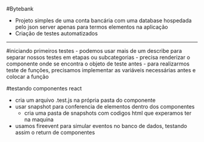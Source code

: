 #Bytebank
- Projeto simples de uma conta bancária com uma database hospedada pelo json server apenas para termos elementos na aplicação
- Criação de testes automatizados

<hr />
#iniciando primeiros testes
- podemos usar mais de um describe para separar nossos testes em etapas ou subcategorias
- precisa renderizar o componente onde se encontra o objeto de teste antes
- para realizarmos teste de funções, precisamos implementar as variáveis necessárias antes e colocar a função

#testando componentes react
- cria um arquivo .test.js na própria pasta do componente
- usar snapshot para conferencia de elementos dentro dos componentes
    - cria uma pasta de snapshots com codigos html que experamos ter na maquina
- usamos fireevent para simular eventos no banco de dados, testando assim o return de componentes
